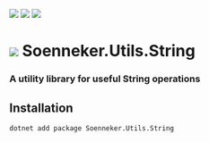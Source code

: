 [![](https://img.shields.io/nuget/v/Soenneker.Utils.String.svg?style=for-the-badge)](https://www.nuget.org/packages/Soenneker.Utils.String/)
[![](https://img.shields.io/github/actions/workflow/status/soenneker/soenneker.utils.string/publish-package.yml?style=for-the-badge)](https://github.com/soenneker/soenneker.utils.string/actions/workflows/publish-package.yml)
[![](https://img.shields.io/nuget/dt/Soenneker.Utils.String.svg?style=for-the-badge)](https://www.nuget.org/packages/Soenneker.Utils.String/)

# ![](https://user-images.githubusercontent.com/4441470/224455560-91ed3ee7-f510-4041-a8d2-3fc093025112.png) Soenneker.Utils.String
### A utility library for useful String operations

## Installation

```
dotnet add package Soenneker.Utils.String
```
